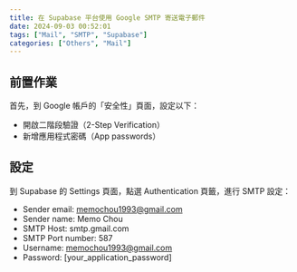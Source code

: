 ```yaml
---
title: 在 Supabase 平台使用 Google SMTP 寄送電子郵件
date: 2024-09-03 00:52:01
tags: ["Mail", "SMTP", "Supabase"]
categories: ["Others", "Mail"]
---
```


## 前置作業

首先，到 Google 帳戶的「安全性」頁面，設定以下：

- 開啟二階段驗證（2-Step Verification）
- 新增應用程式密碼（App passwords）

## 設定

到 Supabase 的 Settings 頁面，點選 Authentication 頁籤，進行 SMTP 設定：

- Sender email: <memochou1993@gmail.com>
- Sender name: Memo Chou
- SMTP Host: smtp.gmail.com
- SMTP Port number: 587
- Username: <memochou1993@gmail.com>
- Password: [your_application_password]
